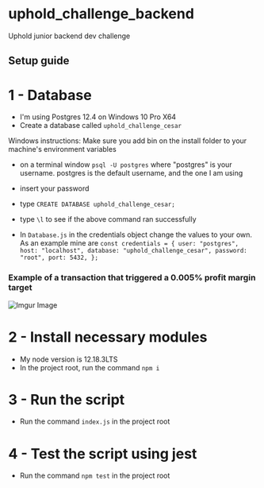 # uphold_challenge_backend
Uphold junior backend dev challenge

## Setup guide
# 1 - Database
 - I'm using Postgres 12.4 on Windows 10 Pro X64
 - Create a database called `uphold_challenge_cesar`
 
 Windows instructions:
 Make sure you add bin on the install folder to your machine's environment variables
 
 - on a terminal window `psql -U postgres` where "postgres" is your username. postgres is the default username, and the one I am using
 - insert your password
 - type `CREATE DATABASE uphold_challenge_cesar;`
 - type `\l` to see if the above command ran successfully
 
 - In `Database.js` in the credentials object change the values to your own. As an example mine are
 `const credentials = {
  user: "postgres",
  host: "localhost",
  database: "uphold_challenge_cesar",
  password: "root",
  port: 5432,
};`

### Example of a transaction that triggered a 0.005% profit margin target
![Imgur Image](https://i.imgur.com/woGltLK.png)

# 2 - Install necessary modules
- My node version is 12.18.3LTS
- In the project root, run the command `npm i`

# 3 - Run the script
- Run the command `index.js` in the project root

# 4 - Test the script using jest
- Run the command `npm test` in the project root

